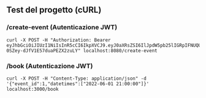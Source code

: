 ## Test del progetto (cURL)

### /create-event (Autenticazione JWT)
~~~
curl -X POST -H "Authorization: Bearer eyJhbGciOiJIUzI1NiIsInR5cCI6IkpXVCJ9.eyJ0aXRsZSI6IlJpdW5pb25lIGRpIFNUQUZGIiwib3duZXIiOiIxIiwiZGF0ZXRpbWVzIjpbIjIwMjItMDYtMDEgMjE6MDA6MDAiLCIyMDIyLTA2LTAyIDIxOjAwOjAwIiwiMjAyMi0wNi0wMiAyMjowMDowMCJdLCJnbXQiOiIrMiIsInN0YXR1cyI6MSwibW9kYWxpdHkiOiIxIiwibGF0aXR1ZGUiOjQzLjUyLCJsb25naXR1ZGUiOjEzLjM2LCJsaW5rIjoiaHR0cHM6Ly9tZWV0LmNvbSJ9.tCJIC8Hp7oM6Csgq-0SZey-dJfV1E57duaPEZX2zuLY" localhost:8080/create-event
~~~

### /book (Autenticazione JWT)
~~~
curl -X POST -H "Content-Type: application/json" -d '{"event_id":1,"datetimes":["2022-06-01 21:00:00"]}' localhost:3000/book 
~~~